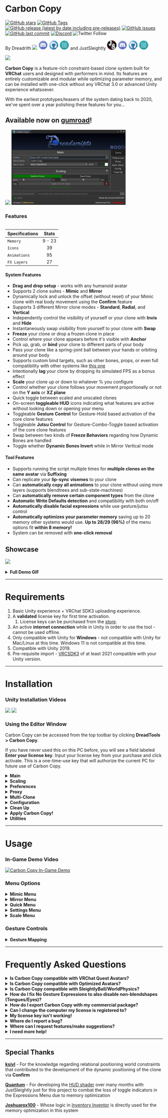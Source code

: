 # Carbon Copy

[![GitHub stars](https://img.shields.io/github/stars/Dreadrith/Carbon-Copy)](https://github.com/Dreadrith/Carbon-Copy/stargazers) [![GitHub Tags](https://img.shields.io/github/tag/Dreadrith/Carbon-Copy)](https://github.com/Dreadrith/Carbon-Copy/tags) [![GitHub release (latest by date including pre-releases)](https://img.shields.io/github/v/release/Dreadrith/Carbon-Copy?include_prereleases)](https://github.com/Dreadrith/Carbon-Copy/releases) [![GitHub issues](https://img.shields.io/github/issues/Dreadrith/Carbon-Copy)](https://github.com/Dreadrith/Carbon-Copy/issues) [![GitHub last commit](https://img.shields.io/github/last-commit/Dreadrith/Carbon-Copy)](https://github.com/Dreadrith/Carbon-Copy/commits/main) [![Discord](https://img.shields.io/discord/750880531293536328)](https://discord.gg/ZsPfrGn) ![Twitter Follow](https://img.shields.io/twitter/follow/Dreadrith?style=social)

By Dreadrith [<img src="https://media.discordapp.net/attachments/755099548744941619/931692584420638730/LogoCircular.png" width="" height="30">](https://ko-fi.com/dreadrith "Dreadrith") [<img src="https://github.com/JustSleightly/Resources/raw/main/Icons/Discord.png" width="30" height="30">](https://discord.gg/ZsPfrGn/ "Discord") [<img src="https://github.com/JustSleightly/Resources/raw/main/Icons/GitHub.png" width="30" height="30">](https://github.com/Dreadrith/ "Github") [<img src="https://github.com/JustSleightly/Resources/raw/main/Icons/Store.png" width="30" height="30">](https://dreadrith.gumroad.com/ "Store") and JustSleightly 
[<img src="https://github.com/JustSleightly/Resources/raw/main/Icons/JSLogo.png" width="30" height="30">](https://vrc.sleightly.dev/ "JustSleightly") [<img src="https://github.com/JustSleightly/Resources/raw/main/Icons/Discord.png" width="30" height="30">](https://discord.sleightly.dev/ "Discord") [<img src="https://github.com/JustSleightly/Resources/raw/main/Icons/GitHub.png" width="30" height="30">](https://github.sleightly.dev/ "Github") [<img src="https://github.com/JustSleightly/Resources/raw/main/Icons/Store.png" width="30" height="30">](https://store.sleightly.dev/ "Store")

![](https://github.com/Dreadrith/Carbon-Copy/blob/main/Documentation/Gifs/CC%20Showcase%20Mirror-Multi.gif)

**Carbon Copy** is a feature-rich constraint-based clone system built for **VRChat** users and designed with performers in mind. Its features are entirely customizable and modular while optimizing parameter memory, and can be installed with one-click without any VRChat 3.0 or advanced Unity experience whatsoever.

With the earliest prototypes/teasers of the system dating back to 2020, we've spent over a year polishing these features for you...

## Available now on [gumroad](https://dreadrith.gumroad.com/)!

<img src="https://github.com/Dreadrith/Carbon-Copy/blob/main/Documentation/Gifs/CC%20Showcase%20Swap-Bind.gif" height="239"> <img src="https://github.com/Dreadrith/Carbon-Copy/blob/main/Documentation/Images/CC%20Default%20Window.png" height="239">

### Features

######

| Specifications | Stats |
| :------------- | :-------------: |
| `Memory` | 9 - 23 |
| `Icons` | 39 |
| `Animations` | 95 |
| `FX Layers` | 27 |

#### System Features

* **Drag and drop setup** - works with any humanoid avatar
* Supports 2 clone suites - **Mimic** and **Mirror**
* Dynamically lock and unlock the offset (without reset) of your Mimic clone with real body movement using the **Confirm** feature
* Supports 3 different Mirror clone modes - **Standard**, **Radial**, and **Vertical**
* Independently control the visibility of yourself or your clone with **Invis** and **Hide**
* Instantaneously swap visibility from yourself to your clone with **Swap**
* **Freeze** your clone or drop a frozen clone in place
* Control where your clone appears before it's visible with **Anchor**
* Pick up, grab, or **bind** your clone to different parts of your body
* Pass your clone like a spring-joint ball between your hands or orbiting around your body
* Supports custom bind targets, such as other bones, props, or even full compatibility with other systems like [this one](https://github.sleightly.dev/SleightlyBall)
* Intentionally **lag** your clone by dropping its simulated FPS as a bonus effect
* **Scale** your clone up or down to whatever % you configure
* Control whether your clone follows your movement proportionally or not on the **Y axis** or **XZ plane**
* Quick toggle between scaled and unscaled clones
* On-screen **toggleable HUD** icons indicating what features are active without looking down or opening your menu
* Toggleable **Gesture Control** for Gesture-Hold based activation of the core clone features
* Toggleable **Jutsu Control** for Gesture-Combo-Toggle based activation of the core clone features
* Swap between two kinds of **Freeze Behaviors** regarding how Dynamic Bones are handled
* Toggle whether **Dynamic Bones Invert** while in Mirror Vertical mode

#### Tool Features

* Supports running the script multiple times for **multiple clones on the same avatar** via **Suffixing**
* Can replicate your **lip-sync visemes** to your clone
* Can **automatically copy all animations** to your clone without using more layers (supports blendtrees and sub-state-machines)
* Can **automatically remove certain component types** from the clone
* **Automatic Write Defaults detection** and compatibility with both on/off
* **Automatically disable facial expressions** while use gesture/jutsu control
* **Automatically optimizes your parameter memory** saving up to 20 memory other systems would use. **Up to 28/29 (96%)** of the menu options fit **within 8 memory!**
* System can be removed with **one-click removal**

######

<h2> Showcase </h2>

[<img src="https://img.youtube.com/vi/0jcRXNlDFz4/0.jpg">](https://youtu.be/0jcRXNlDFz4&list=PLpwkZ4rDyvL2rqBPPXGDrLV7ZoAAhRIy6 "Carbon Copy Showcase Trailer")

<details> 

  <summary> <strong> Full Demo GIF </strong> </summary>

######

<blockquote>

![](https://github.com/Dreadrith/Carbon-Copy/blob/main/Documentation/Gifs/CC%20Full%20Window%20Demo.gif)

</details>

---

# Requirements

1. Basic Unity experience + VRChat SDK3 uploading experience.
2. A **validated** license key for first time activation.
	1. License keys can be purchased from the [store](https://dreadrith.gumroad.com/).
2. An active **internet connection** while in Unity in order to use the tool - cannot be used offline.
3. Only compatible with Unity for **Windows** - not compatible with Unity for Mac/Linux at this time. Windows 11 is not compatible at this time.
4. Compatible with Unity 2019.
5. Pre-requisite import - [VRCSDK3](https://vrchat.com/home/download) of at least 2021 compatible with your Unity version.

---

# Installation

### Unity Installation Videos

[<img src="https://img.youtube.com/vi/va1lYhfW4Jw/0.jpg" height="239">](https://youtu.be/va1lYhfW4Jw&list=PLpwkZ4rDyvL2rqBPPXGDrLV7ZoAAhRIy6 "Carbon Copy Unity Installation Speedrun WR Any%") [<img src="https://img.youtube.com/vi/TqdPVBS3s8g/0.jpg" height="239">](https://youtu.be/TqdPVBS3s8g&list=PLpwkZ4rDyvL2rqBPPXGDrLV7ZoAAhRIy6 "Carbon Copy Unity Detailed Installation Tutorial")

### Using the Editor Window

Carbon Copy can be accessed from the top toolbar by clicking **DreadTools > Carbon Copy**.

If you have never used this on this PC before, you will see a field labeled **Enter your license key**. Input your license key from your purchase and click activate. This is a one-time-use key that will authorize the current PC for future use of Carbon Copy.

<details>

  <summary> <strong> Main </strong> </summary>

######

<blockquote>

![](https://github.com/Dreadrith/Carbon-Copy/blob/main/Documentation/Images/CC%20Main.png)

<details>

  <summary> <strong> Avatar </strong> </summary>

######

<blockquote>

The Avatar that you want to apply Carbon Copy to. Must have a VRC Avatar Descriptor.

</details>

<details>

  <summary> <strong> Clone Name </strong> </summary>

######

<blockquote>

The name of the clone in the hierarchy.

</details>

<details>

  <summary> <strong> Clone Type </strong> </summary>

######

<blockquote>

The clone mode(s) to include in the Carbon Copy generation.

######

| Clone Modes | Description | 
| :------------- | :------------- |
| `Mimic Only` | Includes only the Mimic clone feature suite. Enables the option for **Optimize Clone** to have a better performance clone |
| `Mimic + Mirror` | Includes both the Mimic and Mirror clone feature suites. Uses significantly heavier performance |

</details>

<details>

  <summary> <strong> HUD Position </strong> </summary>

######

<blockquote>

Select the general position on your screen where the Carbon Copy HUD should be displayed.

</details>

<details>

  <summary> <strong> HUD Color </strong> </summary>

######

<blockquote>

Select the HDR color and opacity of the HUD that will be displayed.

</details>

######

</details>

<details>

  <summary> <strong> Scaling </strong> </summary>

######

<blockquote>

![](https://github.com/Dreadrith/Carbon-Copy/blob/main/Documentation/Images/CC%20Scaling.png)

<details>

  <summary> <strong> Stabilize Scale </strong> </summary>

######

<blockquote>

Helps keep the clone in place while scaling. Uses +1 Memory. Enabled by default.

</details>

<details>

  <summary> <strong> Save Scale </strong> </summary>

######

<blockquote>

Scale will persist across instances and avatar load. Disabled by default.

</details>

<details>

  <summary> <strong> Min/Max % </strong> </summary>

######

<blockquote>

The minimum or maximum scale percentage the clone can be scaled to.

</details>

######

</details>

<details>

  <summary> <strong> Preferences </strong> </summary>

######

<blockquote>

Select whether the below settings will be saved to persist across instances and avatar loads, and if they are enabled or disabled by default.

![](https://github.com/Dreadrith/Carbon-Copy/blob/main/Documentation/Images/CC%20Preferences.png)

<details>

  <summary> <strong> Scale Proportional Movement XZ </strong> </summary>

######

<blockquote>

When enabled, clone will move proportionally to its own scale on the XZ plane.

</details>

<details>

  <summary> <strong> Scale Proportional Movement Y </strong> </summary>

######

<blockquote>

When enabled, clone will move proportionally to its own scale on the Y axis.

</details>

<details>

  <summary> <strong> HUD Displays On Screen </strong> </summary>

######

<blockquote>

When enabled, a HUD displays on the screen to show you your current active functions and settings.

</details>

<details>

  <summary> <strong> Freeze Disables Dynamic Bones </strong> </summary>

######

<blockquote>

When enabled, **Freeze** will disable the Dynamic Bones instead of stopping their movement. Disabling dynamic bones makes their transforms reset to their original stiff position.

</details>

<details>

  <summary> <strong> Vertical Inverts Dynamic Bones Gravity </strong> </summary>

######

<blockquote>

When enabled, **Vertical Mirror** will invert the gravity/force on Dynamic Bones.

</details>

######

</details>

<details>

  <summary> <strong> Proxy </strong> </summary>

######

<blockquote>

Allows using a different humanoid Avatar as the clone.

![](https://github.com/Dreadrith/Carbon-Copy/blob/main/Documentation/Images/CC%20Proxy.png)

<details>

  <summary> <strong> Clone Avatar </strong> </summary>

######

<blockquote>

The Avatar to be used as the clone in Carbon Copy. Requires a humanoid Avatar to use as a clone for CarbonCopy.

</details>

######

</details>

<details>

  <summary> <strong> Multi-Clone </strong> </summary>

######

<blockquote>

Allows generating multiple separate clones.

![](https://github.com/Dreadrith/Carbon-Copy/blob/main/Documentation/Images/CC%20Multi%20Clone.png)

<details>

  <summary> <strong> Clone Suffix </strong> </summary>

######

<blockquote>

Requires a Suffix to add to the extra clone to avoid conflicts between your clones. Each clone must have a unique Suffix.

</details>

######

</details>

<details>

  <summary> <strong> Configuration </strong> </summary>

######

<blockquote>

![](https://github.com/Dreadrith/Carbon-Copy/blob/main/Documentation/Images/CC%20Configuration.png)

<details>

  <summary> <strong> Lag Frame Rate </strong> </summary>

######

<blockquote>

Define how many simulated frames the clone should have when you enable **Lag** in the **Quick** Menu

</details>

<details>

  <summary> <strong> Dynamic Bone Handling </strong> </summary>

######

<blockquote>

How to deal with Dynamic Bones that exist on the humanoid armature.

######

| Option | Description |
| :------------- | :------------- |
| `Regenerate` | Recursively apply the same Dynamic Bone to its children until it's not a humanoid bone |
| `Ignore` | Don't apply the mimic or mirror constraint logic to these bones |
| `Apply Anyway` | Pretend there's no Dynamic Bone |

</details>

<details>

  <summary> <strong> Extra Bind Type </strong> </summary>

######

<blockquote>

What the last extra Binding button should bind to.  

######

| Option | Description |
| :------------- | :------------- |
| `Spring Ball` | A simple spring ball system will be generated and the clone binds to it |
| `Target` | Choose a target transform that the Clone will bind itself to |

</details>

<details>

  <summary> <strong> Clone FX Animations </strong> </summary>

######

<blockquote>

FX layer Animations will affect the clone as well. Allows your clone to do the same animations as you.

</details>

<details>

  <summary> <strong> Clone LipSync </strong> </summary>

######

<blockquote>

Generates viseme parameter controlled Lipsync for the clone based off of your current viseme blendshapes.

</details>

<details>

  <summary> <strong> No Gesture Expressions </strong> </summary>

######

<blockquote>

Sets your facial expressions to the idle state when Gesture or Jutsu controls are enabled, or when using Spring Ball Bind gestures.

</details>

<details>

  <summary> <strong> Optimize Mimic </strong> </summary>

######

<blockquote>

Replaces Dynamic Bones with Rotation Constraints on **Mimic**. Incompatible with **Mirror**, and is disabled if `Mimic + Mirror` is selected under **Clone Type**.

</details>

<details>

  <summary> <strong> Write Defaults </strong> </summary>

######

<blockquote>

Set the Write Defaults that Carbon Copy will generate its animator states with. This will attempt to be automatically detected based on your existing FX playable layer.

</details>

######

</details>

<details>

  <summary> <strong> Clean Up </strong> </summary>

######

<blockquote>

Optional mass-removal of components from the generated clone.

![](https://github.com/Dreadrith/Carbon-Copy/blob/main/Documentation/Images/CC%20Clean%20Up.png)

<details>

  <summary> <strong> Remove Clone Cameras </strong> </summary>

######

<blockquote>

Removes all Camera components on the clone.

</details>

<details>

  <summary> <strong> Remove Fixed Joints </strong> </summary>

######

<blockquote>

Removes all Fixed Joint components on the clone. This is particularly used to make world physics fixes like [SleightlyBall](https://github.sleightly.dev/SleightlyBall) compatible on clones.

</details>

<details>

  <summary> <strong> Remove Clone Audio </strong> </summary>

######

<blockquote>

Removes all Audio Source components on the clone.

</details>

<details>

  <summary> <strong> Remove Clone Colliders </strong> </summary>

######

<blockquote>

Removes all Collider components on the clone.

</details>

<details>

  <summary> <strong> Remove Clone Dynamic Bones </strong> </summary>

######

<blockquote>

Removes all Dynamic Bone and Dynamic Bone Collider components on the clone.

</details>

######

</details>

<details>

  <summary> <strong> Apply Carbon Copy! </strong> </summary>

######

<blockquote>

Click to apply Carbon Copy according to all the inputs above.

After generation, the clone will appear as enabled, and a **Hide Avatar** button will appear next to **Apply Carbon Copy**. Click **Hide Avatar** to disable the clone and finalize setup.

![](https://github.com/Dreadrith/Carbon-Copy/blob/main/Documentation/Images/CC%20Utilities.png)

</details>

<details>

  <summary> <strong> Utilities </strong> </summary>

######

<blockquote>

![](https://github.com/Dreadrith/Carbon-Copy/blob/main/Documentation/Images/CC%20Utilities.png)

<details>

  <summary> <strong> Log </strong> </summary>

######

<blockquote>

A basic step log in the console. This is useful for reporting an issue or bug with the tool so we can know where the issue stems from.

</details>

<details>

  <summary> <strong> Memory Calculations </strong> </summary>

######

<blockquote>

Hovering over the Memory Cost will tell you what's using memory. You must have enough memory to install Cargon Copy. You may enable or disable certain features that contribute to the cost.

| Feature | Memory Cost |
| :------------- | :------------- |
| `Carbon Copy` | 8 |
| `HUD + Cull` | 1 |
| `Scale` | 8 |
| `Stabilize Scale` | 1 |
| `Saved Preferences` | 0 - 5 |

</details>

<details>

  <summary> <strong> Warnings/Errors </strong> </summary>

######

<blockquote>

<details>

  <summary> <strong> Avatar not set </strong> </summary>

######

<blockquote>

Please populate an avatar to generate Carbon Copy on.

</details>

<details>

  <summary> <strong> Avatar doesn't have an Animator Component </strong> </summary>

######

<blockquote>

Make sure your Avatar Root with the Avatar Descriptor has an Animator on it. Most FBXs come with this by default, so this might indicate something happened to yours that needs to be fixed.

</details>

<details>

  <summary> <strong> Avatar's Animator requires an Avatar asset in the Animator </strong> </summary>

######

<blockquote>

The Animator component doesn't have an Avatar defined in it, which means it can't tell if the Avatar is humanoid or not. Please assign the Avatar to this Avatar Descriptor.

</details>

<details>

  <summary> <strong> Your Avatar's Descriptor is set as Non-Humanoid </strong> </summary>

######

<blockquote>

The avatar's rig is not set to humanoid in Unity. Please set it to humanoid and map the required bones before proceeding.

</details>

<details>

  <summary> <strong> Clone Avatar not set </strong> </summary>

######

<blockquote>

Only displayed if the Proxy module is in use.

Please populate a proxy avatar to generate Carbon Copy on.

</details>

<details>

  <summary> <strong> Clone Avatar requires an Avatar Asset in the Animator </strong> </summary>

######

<blockquote>

Only displayed if the Proxy module is in use.

The Animator component on the proxy doesn't have an Avatar defined in it, which means it can't tell if the Avatar is humanoid or not. Please assign the Avatar to this Avatar Descriptor.

</details>

<details>

  <summary> <strong> Target Avatar is not Humanoid </strong> </summary>

######

<blockquote>

Only displayed if the Proxy module is in use.

The proxy avatar's rig is not set to humanoid in Unity. Please set it to humanoid before proceeding.

</details>

<details>

  <summary> <strong> Face Mesh not found on Avatar </strong> </summary>

######

<blockquote>

Expression Disabling and LipSync will be ignored.

</details>

<details>

  <summary> <strong> The Following Clips Have Render toggling properties </strong> </summary>

######

<blockquote>

Rendering component toggling is used by CarbonCopy and may override your FX animations and cause unexpected issues. Try to convert these animations to use gameobject toggles instead, or remove them entirely.

</details>

<details>

  <summary> <strong> Write Defaults on FX detected as Mixed </strong> </summary>

######

<blockquote>

Write Defaults will be set to Off by default. You can change this under the Configuration module.

</details>

<details>

  <summary> <strong> Avatar requires __ free memory to contain the new parameters </strong> </summary>

######

<blockquote>

The current avatar is currently using too much expression parameter memory. Please remove some 3.0 from your existing model to make room for Carbon Copy.

</details>

<details>

  <summary> <strong> Avatar does not have enough free control slots </strong> </summary>

######

<blockquote>

The Expressions Menu on the Avatar Descriptor does not have enough menu space to add the control for Carbon Copy. Free up some menu space.

</details>

<details>

  <summary> <strong> Your Avatar's Action playable layer is set as FX </strong> </summary>

######

<blockquote>

This is an uncommon bug due to the changing of Avatars in your Animator component or the switching between Generic/Humanoid rigs while having an Avatar Descriptor. Click Fix to resolve this, and make sure to replace your custom Action layer if you had one.

</details>

</details>

<details>

  <summary> <strong> Delete </strong> </summary>

######

<blockquote>

Removes Carbon Copy. 

* Deletes the CCopy World Space.
* Removes all Carbon Copy Parameters.
* Deletes all Carbon Copy layers from FX.

Note that the clean up doesn't delete assets in the Generated Assets folder as to avoid deleting any important files. It also does not remove any properties from animation clips or paths in masks that it previously added.

For a clean rollback, simply use your original assets again. Carbon Copy uses a copy of all assets so that no modification is permanent.  

</details>

<details>

  <summary> <strong> Generated Assets Path </strong> </summary>

######

<blockquote>

Define where all the newly generated folders and assets will be generated.

By default, this is *Assets/DreadScripts/Carbon Copy/GeneratedAssets/*.

</details>

<details>

  <summary> <strong> Check For Updates </strong> </summary>

######

<blockquote>

Checks for any updates to Carbon Copy. Notifies you if there is one, and allows quick and easy download/import. Checks automatically once per day when opening the project.

</details>

<details>

  <summary> <strong> Authorized User </strong> </summary>

######

<blockquote>

If you have entered your Discord Username upon purchase, your name will appear on the tool. Otherwise, this label is hidden.

</details>

######

</details>

---

# Usage

### In-Game Demo Video

[![Carbon Copy In-Game Demo](https://img.youtube.com/vi/-uURDsdm8us/0.jpg)](https://youtu.be/-uURDsdm8us&list=PLpwkZ4rDyvL2rqBPPXGDrLV7ZoAAhRIy6 "Carbon Copy In-Game Demo")

### Menu Options

<details>

  <summary> <strong> Mimic Menu </strong> </summary>

######

<blockquote>

<details>

  <summary> <strong> Mimic </strong> </summary>

######

<blockquote>

Toggles a **Mimic** clone that follows your movements one-to-one. Spawns where you are standing or where you had placed the anchor. Stays in place until confirmed.

</details>

<details>

  <summary> <strong> Confirm </strong> </summary>

######

<blockquote>

Toggles Confirm. Unlocks or locks **Mimic**'s root movement that makes it move with you. Used to control and maintain any desired offset from the Mimic.

</details>

######

</details>

<details>

  <summary> <strong> Mirror Menu </strong> </summary>

######

<blockquote>

<details>

  <summary> <strong> Standard </strong> </summary>

######

<blockquote>

Toggles a **Standard** mirror mode clone. Spawns where you're standing. Moves as if a mirror dropped on top of you straight forward.

</details>

<details>

  <summary> <strong> Radial </strong> </summary>

######

<blockquote>

Toggles a **Radial** mirror mode clone. Same as **Standard** but root moves to your opposite on the XZ plane.

</details>

<details>

  <summary> <strong> Vertical </strong> </summary>

######

<blockquote>

Toggles a **Vertical** mirror mode clone. Spawns where your feet are and is flipped upside down.

</details>

######

</details>

<details>

  <summary> <strong> Quick Menu </strong> </summary>

######

<blockquote>

<details>

  <summary> <strong> Invis </strong> </summary>

######

<blockquote>

Hides your own avatar by disabling all rendering components.

</details>

<details>

  <summary> <strong> Swap </strong> </summary>

######

<blockquote>

Hides your own avatar and shows the clone. Automatically uses **mimic**'s behavior if no clone is active. 

Overrides **Hide**.

</details>

<details>

  <summary> <strong> Anchor/Reset </strong> </summary>

######

<blockquote>

Resets Ccone's position and rotation to where you currently are. Disables **Confirm**.

If clone is disabled, sets down an anchor which can be used to make the **Mimic** clone spawn at that location right away.
	
</details>

<details>

  <summary> <strong> Bind (Mimic) </strong> </summary>

######

<blockquote>

<details>

  <summary> <strong> Left Hand </strong> </summary>

######

<blockquote>

Makes the **Mimic** clone move with your left hand.

</details>

<details>

  <summary> <strong> Left Foot </strong> </summary>

######

<blockquote>

Makes the **Mimic** clone move with your left foot.

</details>

<details>

  <summary> <strong> Head </strong> </summary>

######

<blockquote>

Makes the **Mimic** clone move with your head.

</details>

<details>

  <summary> <strong> Extra/Ball </strong> </summary>

######

<blockquote>

If you had chosen "Generate Spring Ball" with the tool in "Extra Bind Type". The **Mimic** clone will act like a spring ball. Fingerpoint gesture to switch hands, Open Hand gesture to make the clone orbit.

</details>

<details>

  <summary> <strong> Chest </strong> </summary>

######

<blockquote>

Makes the **Mimic** clone move with your chest.

</details>

<details>

  <summary> <strong> Hips </strong> </summary>

######

<blockquote>

Makes the **Mimic** clone move with your hips.

</details>

<details>

  <summary> <strong> Right Foot </strong> </summary>

######

<blockquote>

Makes the **Mimic** clone move with your right foot.

</details>

<details>

  <summary> <strong> Right Hand </strong> </summary>

######

<blockquote>

Makes the **Mimic** clone move with your right hand.

</details>

</details>

<details>

  <summary> <strong> Lag </strong> </summary>

######

<blockquote>

Reduces the clone's simulated framerate for a fake laggy effect. 

Replaces **Freeze** if active.

</details>

<details>

  <summary> <strong> Hide </strong> </summary>

######

<blockquote>

Hides the clone's renderers without disabling the clone. The clone still functions normally. 

Overridden by **Swap** and **Freeze**.

</details>

<details>

  <summary> <strong> Freeze </strong> </summary>

######

<blockquote>

Freezes the clone completely so it stays still. Compatible with **Bind**. 

Overrides **Hide**. Replaces **Lag** if active.

</details>

######

</details>

<details>

  <summary> <strong> Settings Menu </strong> </summary>

######

<blockquote>

<details>

  <summary> <strong> Freeze Behavior </strong> </summary>

######

<blockquote>

Toggles whether **Freeze** should disable the Dynamic Bones or attempt to stop their movement.

This option is not available if **Optimize Clone** was used.

</details>

<details>

  <summary> <strong> Dynamics Invert </strong> </summary>

######

<blockquote>

Toggles whether **Vertical** mirror will cause Dynamic bones to invert gravity.

This option is not available if Carbon Copy was generated as `Mimic Only`.

</details>

<details>

  <summary> <strong> HUD </strong> </summary>

######

<blockquote>

Toggles a HUD displays on the screen to show you your current active functions and settings.

</details>

<details>

  <summary> <strong> Jutsu Control </strong> </summary>

######

<blockquote>

Toggle clone functions using a combination of hand gestures and trigger/reset gestures. See **[Gesture Mapping](https://github.com/Dreadrith/Carbon-Copy#gesture-controls)** for a usage explanation.

Recommended for users who prefer the gestures to persist without being held.

</details>

<details>

  <summary> <strong> Gesture Control </strong> </summary>

######

<blockquote>

Activate clone functions by holding hand gestures. See **[Gesture Mapping](https://github.com/Dreadrith/Carbon-Copy#gesture-controls)** for a usage explanation.

Recommended for users with good Gesture Locking control and want maximum responsiveness during performing.

</details>

######

</details>

<details>

  <summary> <strong> Scale Menu </strong> </summary>

######

<blockquote>

<details>

  <summary> <strong> Scale Toggle </strong> </summary>

######

<blockquote>

Toggles whether the **Scale** radial puppet should take effect or not.

</details>

<details>

  <summary> <strong> Proportional Movement Menu </strong> </summary>

######

<blockquote>

<details>

  <summary> <strong> Y </strong> </summary>

######

<blockquote>

Toggles the proportional movement of the clone on the world's Y axis.

</details>

<details>

  <summary> <strong> Reset </strong> </summary>

######

<blockquote>

Resets the proportional offset due to the scale of the clone. This is separate from the regular reset or anchor. Regular reset or anchor trigger this automatically.

</details>

<details>

  <summary> <strong> XZ </strong> </summary>

######

<blockquote>

Toggles the proportional movement of the clone on the world's XZ plane.

</details>

######

</details>

<details>

  <summary> <strong> Scale Size </strong> </summary>

######

<blockquote>

Modifies the **Scale** of the clone based on the percentages chosen during installation.

</details>

######

</details>

### Gesture Controls

<details>

  <summary> <strong> Gesture Mapping </strong> </summary>

######

<blockquote>

The **Gesture Control** mapping is as follows:

| Hand Gesture Layout | `LShift Left Hand` | `RShift Right Hand` |
| :------------- | :-------------: | :-------------: |
| `F2 Gesture Fist` | Invis | Freeze |
| `F6 Gesture Rock n Roll` | Mirror Radial | Mirror Vertical |
| `F7 Gesture Handgun` | Swap | Mirror Standard |
| `F8 Gesture Thumbs Up` | Mimic | Confirm |

######

To use **Jutsu Control**, the mapping is the same as the **Gesture Control** mapping above, but with two additional combo gestures to remember:

| Jutsu Function | Gesture Combination |
| :------------- | :------------- |
| `Trigger Gesture` | Both hands Victory |
| `Reset Gesture` | Both hands Rock n Roll |

Gestures will be ignored until the `Trigger Gesture` is activated. Once the `Trigger Gesture` is activated, the next corresponding gesture to the **Gesture Control** mapping will be toggled, and persist after letting go of the gesture. To clear all active **Gesture Control**s, use `Reset Gesture`

</details>

---

# Frequently Asked Questions

<details>

  <summary> <strong> Is Carbon Copy compatible with VRChat Quest Avatars? </strong> </summary>

######

<blockquote>

**No**, as [VRChat Quest Avatars](https://docs.vrchat.com/docs/quest-content-limitations) do not support Constraints at this time. Other clone systems are often not compatible either.

</details>

<details>

  <summary> <strong> Is Carbon Copy compatible with Optimized Avatars? </strong> </summary>

######

<blockquote>

It is not compatible by default, but manual modifications can be made to reach [optimization standards](https://docs.vrchat.com/docs/avatar-performance-ranking-system). It is possible to get down as far as Good rating, assuming you had a near Excellent rating model prior to clone generation. You would have to remove the HUD mesh, and modify the `Show Self` and `Hide Self` animation clips to matswap your body mesh to an invisible material instead of toggling the body mesh to prevent yourself from being permanently culled. Any other stat reductions are dependent on what avatar you choose to use with this system.

</details>

<details>

  <summary> <strong> Is Carbon Copy compatible with SleightlyBall/WorldPhysics? </strong> </summary>

######

<blockquote>

It is, as long as you leave the Clean Up module to remove the clone's Fixed Joints, which it does by default.

</details>

<details>

  <summary> <strong> How do I fix No Gesture Expressions to also disable non-blendshapes (Tongues/Eyes)? </strong> </summary>

######

<blockquote>

Navigate through your project files to your Avatar's Generated Assets folder for Carbon Copy and locate the animation clips for `Gesture` and `Jutsu` in the UI folder. You can add extra properties to this clip to account for resetting your non-blendshape animations.

</details>

<details>

  <summary> <strong> How do I export Carbon Copy with my commercial package? </strong> </summary>

######

<blockquote>

Assuming you have a **commercial license** for Carbon Copy, you will want to export the respective Generated Assets folder and the Icons folder for Carbon Copy alongside the rest of your avatar package.

You can find these generated resources at ***Save File Path**/GeneratedAssets/*. By default, this is *Assets/DreadScripts/Carbon Copy/GeneratedAssets/*.

The folder for the icons can be found at *Assets/DreadScripts/Carbon Copy/Icons*.

</details>

<details>

  <summary> <strong> Can I change the computer my license is registered to? </strong> </summary>

######

<blockquote>

**Yes**, in the event you change hardware, you can reach out to Dreadrith on [discord](https://discord.gg/ZsPfrGn/) directly in DMs.

</details>

<details>

  <summary> <strong> My license key isn't working! </strong> </summary>

######

<blockquote>

Reach out to Dreadrith directly via DMs from [discord](https://discord.gg/ZsPfrGn/).

</details>

<details>

  <summary> <strong> Where do I report a bug? </strong> </summary>

######

<blockquote>

You can add issues to this github repository, or post it in the **#bug-report** channel for Carbon Copy on [discord](https://discord.gg/ZsPfrGn/).

</details>

<details>

  <summary> <strong> Where can I request features/make suggestions? </strong> </summary>

######

<blockquote>

Feel free to leave these in the **#suggestions** channel on [discord](https://discord.gg/ZsPfrGn/) and we can discuss them in more detail.

</details>

<details>

  <summary> <strong> I need more help! </strong> </summary>

######

<blockquote>

If you need help with using Carbon Copy, reach out in the designated **#support** channel on [discord](https://discord.gg/ZsPfrGn/) so we or a community member can help.

</details>

---

## Special Thanks

**[ksivl](https://github.com/ksivl)** - For the knowledge regarding relational positioning world constraints that contributed to the development of the dynamic positioning of the clone via **Confirm**

**[Quantum](https://github.com/Link250)** - For developing the [HUD shader](https://github.com/JustSleightly/ToggleHUD) over many months with JustSleightly just for this project to combat the loss of toggle indicators in the Expressions Menu due to memory optimization

**[Joshuarox100](https://github.com/Joshuarox100)** - Whose logic in [Inventory Inventor](https://github.com/Joshuarox100/VRC-Inventory-Inventor) is directly used for the memory optimization in this system
